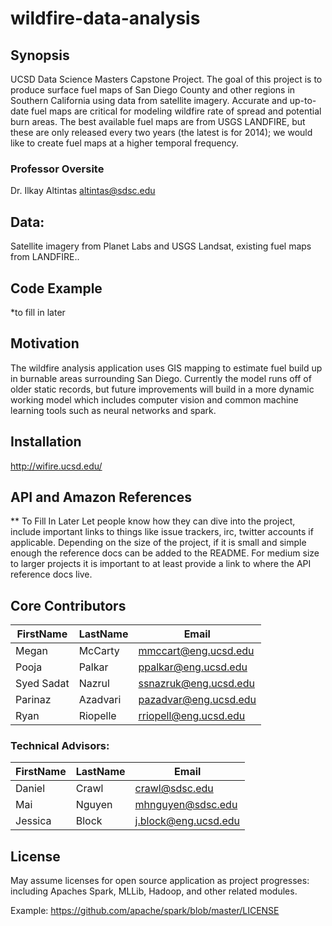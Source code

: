 # wildfire-data-analysis

## Synopsis

UCSD Data Science Masters Capstone Project.
The goal of this project is to produce surface fuel maps of San Diego County and other regions in Southern California using data from satellite imagery. Accurate and up-to-date fuel maps are critical for modeling wildfire rate of spread and potential burn areas. The best available fuel maps are from USGS LANDFIRE, but these are only released every two years (the latest is for 2014); we would like to create fuel maps at a higher temporal frequency.

### Professor Oversite

Dr. Ilkay Altintas <altintas@sdsc.edu>

## Data:

Satellite imagery from Planet Labs and USGS Landsat, existing fuel maps from LANDFIRE..

## Code Example

*to fill in later

## Motivation

The wildfire analysis application uses GIS mapping to estimate fuel build up in burnable areas surrounding San Diego. Currently the model runs off of older static records, but future improvements will build in a more dynamic working model which includes computer vision and common machine learning tools such as neural networks and spark.

## Installation

http://wifire.ucsd.edu/

## API and Amazon References

** To Fill In Later
Let people know how they can dive into the project, include important links to things like issue trackers, irc, twitter accounts if applicable.
Depending on the size of the project, if it is small and simple enough the reference docs can be added to the README. For medium size to larger projects it is important to at least provide a link to where the API reference docs live.

## Core Contributors

FirstName | LastName | Email
--- | --- | ---
Megan |  McCarty |  <mmccart@eng.ucsd.edu>
Pooja |  Palkar | <ppalkar@eng.ucsd.edu>
Syed Sadat |  Nazrul |  <ssnazruk@eng.ucsd.edu>
Parinaz | Azadvari |  <pazadvar@eng.ucsd.edu>
Ryan | Riopelle | <rriopell@eng.ucsd.edu>


### Technical Advisors:
 
FirstName | LastName | Email
--- | --- | ---
Daniel |  Crawl |  <crawl@sdsc.edu>
Mai | Nguyen | <mhnguyen@sdsc.edu>
Jessica | Block | <j.block@eng.ucsd.edu>

## License

May assume licenses for open source application as project progresses: including Apaches Spark, MLLib, Hadoop, and other related modules.

Example: https://github.com/apache/spark/blob/master/LICENSE 

